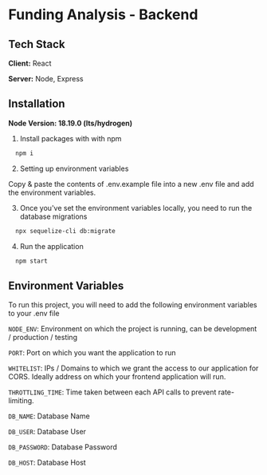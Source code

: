 # Funding Analysis - Backend


## Tech Stack

**Client:** React

**Server:** Node, Express


## Installation

**Node Version: 18.19.0 (lts/hydrogen)**

1. Install packages with with npm

```bash
  npm i
```

2. Setting up environment variables


Copy & paste the contents of .env.example file into a new .env file and add the environment variables.


3. Once you've set the environment variables locally, you need to run the database migrations

```bash
  npx sequelize-cli db:migrate
```

4. Run the application

```bash
  npm start
```


## Environment Variables

To run this project, you will need to add the following environment variables to your .env file

`NODE_ENV`: Environment on which the project is running, can be development / production / testing

`PORT`: Port on which you want the application to run

`WHITELIST`: IPs / Domains to which we grant the access to our application for CORS. Ideally address on which your frontend application will run.

`THROTTLING_TIME`: Time taken between each API calls to prevent rate-limiting.

`DB_NAME`: Database Name

`DB_USER`: Database User

`DB_PASSWORD`: Database Password

`DB_HOST`: Database Host

